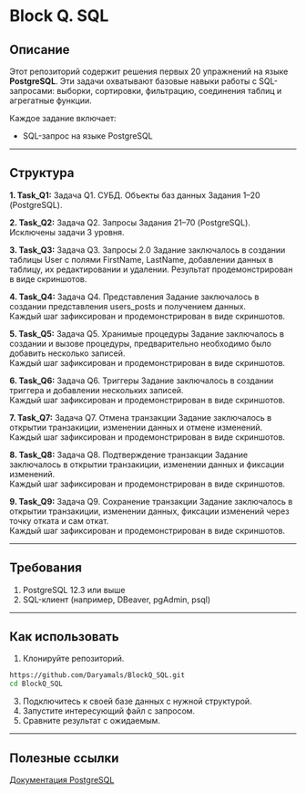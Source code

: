 # Block Q. SQL

## Описание
Этот репозиторий содержит решения первых 20 упражнений на языке **PostgreSQL**. Эти задачи охватывают базовые навыки работы с SQL-запросами: выборки, сортировки, фильтрацию, соединения таблиц и агрегатные функции.

Каждое задание включает:
- SQL-запрос на языке PostgreSQL

---

## Структура
**1. Task_Q1:**
Задача Q1. СУБД. Объекты баз данных
Задания 1–20 (PostgreSQL).

**2. Task_Q2:**
Задача Q2. Запросы 
Задания 21–70 (PostgreSQL). Исключены задачи 3 уровня.

**3. Task_Q3:**
Задача Q3. Запросы 2.0
Задание заключалось в создании таблицы User с полями FirstName, LastName, добавлении данных в таблицу, их редактировании и удалении. 
Результат продемонстрирован в виде скриншотов.

**4. Task_Q4:**
Задача Q4. Представления
Задание заключалось в создании представления users_posts и получением данных.  
Каждый шаг зафиксирован и продемонстрирован в виде скриншотов.

**5. Task_Q5:**
Задача Q5. Хранимые процедуры
Задание заключалось в создании и вызове процедуры, предварительно необходимо было добавить несколько записей.  
Каждый шаг зафиксирован и продемонстрирован в виде скриншотов.

**6. Task_Q6:**
Задача Q6. Триггеры
Задание заключалось в создании триггера и добавлении нескольких записей.  
Каждый шаг зафиксирован и продемонстрирован в виде скриншотов.

**7. Task_Q7:**
Задача Q7. Отмена транзакции
Задание заключалось в открытии транзакиции, изменении данных и отмене изменений.  
Каждый шаг зафиксирован и продемонстрирован в виде скриншотов.

**8. Task_Q8:**
Задача Q8. Подтверждение транзакции
Задание заключалось в открытии транзакиции, изменении данных и фиксации изменений.  
Каждый шаг зафиксирован и продемонстрирован в виде скриншотов.

**9. Task_Q9:**
Задача Q9. Сохранение транзакции
Задание заключалось в открытии транзакиции, изменении данных, фиксации изменений через точку отката и сам откат.  
Каждый шаг зафиксирован и продемонстрирован в виде скриншотов.

---

## Требования
1. PostgreSQL 12.3 или выше
2. SQL-клиент (например, DBeaver, pgAdmin, psql)

---

## Как использовать
1. Клонируйте репозиторий.
```sh
https://github.com/Daryamals/BlockQ_SQL.git
cd BlockQ_SQL
```
3. Подключитесь к своей базе данных с нужной структурой.
4. Запустите интересующий файл с запросом.
5. Сравните результат с ожидаемым.

---

## Полезные ссылки
[Документация PostgreSQL](https://www.postgresql.org/docs/)
